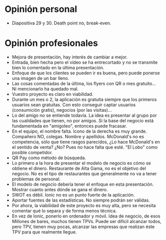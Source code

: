 # Opinión personal
- Diapositiva 29 y 30. Death point no, break-even.

# Opinión profesionales
- Mejora de presentación, hay interés de cambiar a mejor.
- Entrada, bien hecha pero el video se ha entrecortado y no se transmite bien lo comentado en la última presentación.
- Enfoque de que los clientes se pueden ir es buena, pero puede ponerse una imagen de un bar lleno.
- Las cosas comentadas de la última, los flyers con QR o mes gratuito... Ni mencionarlo ha quedado mal.
- Vuestro proyecto es claro en viabilidad. 
- Durante un mes o 2, la aplicación es gratuita siempre que los primeros usuarios sean gratuitas. Con esto conseguir captar usuarios (consumición gratis), negocios (por las visitas)...
- Lo del amigo no se entiende todavía. La idea es presentar al grupo por las cualidades que tienen, no por amigos. Si la base del negocio está fundamentada en "amigoteo", entonces puede fracasar.
- En el equipo, el nombre falta. Icono de la derecha es muy grande. Compañero NO, colegas. Nombre y apellidos. McDonald's no es competencia, sólo que tiene rasgos parecidos, ¿Lo hace McDonald's en el sentido de venta? ¿No? Pues no hace falta que esté. "El Lobo" como posible competidor.
- QR Pay como método de búsqueda.
- Lo primero a la hora de presentar el modelo de negocio es cómo se obtiene el dinero. Restaurante de Alta Gama, no es el objetivo del negocio. No es el tipo de restaurantes que generalmente no va a tener problemas de personal.
- El modelo de negocio debería tener el enfoque en esta presentación. Mostrar cuanto antes dónde se gana el dinero.
- SWOT es débil. Ionic no es un punto fuerte de la aplicación.
- Aportar fuentes de las estadísticas. No siempre podrán ser válidas.
- Por ahora, la viabilidad de este proyecto es muy alta, pero se necesita comentar qué lo separa y de forma menos técnica.
- En vez de Ionic, ponerlo en ordenador y móvil. Idea de negocio, de esos Millones de bares, muchos tienen TPVs. Puede ser dificil alcanzar todos, pero TPV, tienen muy pocas, alcanzar las empresas que realizan éste TPV para que realmente llegue.
